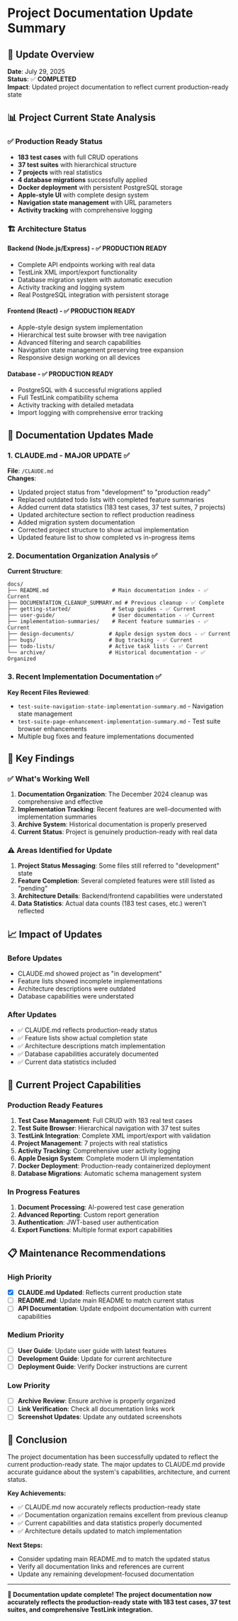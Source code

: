 # Project Documentation Update Summary

## 🎯 **Update Overview**

**Date**: July 29, 2025  
**Status**: ✅ **COMPLETED**  
**Impact**: Updated project documentation to reflect current production-ready state

## 📊 **Project Current State Analysis**

### **✅ Production Ready Status**
- **183 test cases** with full CRUD operations
- **37 test suites** with hierarchical structure  
- **7 projects** with real statistics
- **4 database migrations** successfully applied
- **Docker deployment** with persistent PostgreSQL storage
- **Apple-style UI** with complete design system
- **Navigation state management** with URL parameters
- **Activity tracking** with comprehensive logging

### **🏗️ Architecture Status**

#### **Backend (Node.js/Express)** - ✅ PRODUCTION READY
- Complete API endpoints working with real data
- TestLink XML import/export functionality
- Database migration system with automatic execution
- Activity tracking and logging system
- Real PostgreSQL integration with persistent storage

#### **Frontend (React)** - ✅ PRODUCTION READY  
- Apple-style design system implementation
- Hierarchical test suite browser with tree navigation
- Advanced filtering and search capabilities
- Navigation state management preserving tree expansion
- Responsive design working on all devices

#### **Database** - ✅ PRODUCTION READY
- PostgreSQL with 4 successful migrations applied
- Full TestLink compatibility schema
- Activity tracking with detailed metadata
- Import logging with comprehensive error tracking

## 📝 **Documentation Updates Made**

### **1. CLAUDE.md - MAJOR UPDATE** ✅
**File**: `/CLAUDE.md`  
**Changes**:
- Updated project status from "development" to "production ready"
- Replaced outdated todo lists with completed feature summaries
- Added current data statistics (183 test cases, 37 test suites, 7 projects)
- Updated architecture section to reflect production readiness
- Added migration system documentation
- Corrected project structure to show actual implementation
- Updated feature list to show completed vs in-progress items

### **2. Documentation Organization Analysis** ✅
**Current Structure**:
```
docs/
├── README.md                    # Main documentation index - ✅ Current
├── DOCUMENTATION_CLEANUP_SUMMARY.md # Previous cleanup - ✅ Complete
├── getting-started/             # Setup guides - ✅ Current
├── user-guide/                  # User documentation - ✅ Current  
├── implementation-summaries/    # Recent feature summaries - ✅ Current
├── design-documents/           # Apple design system docs - ✅ Current
├── bugs/                       # Bug tracking - ✅ Current
├── todo-lists/                 # Active task lists - ✅ Current
└── archive/                    # Historical documentation - ✅ Organized
```

### **3. Recent Implementation Documentation** ✅
**Key Recent Files Reviewed**:
- `test-suite-navigation-state-implementation-summary.md` - Navigation state management
- `test-suite-page-enhancement-implementation-summary.md` - Test suite browser enhancements
- Multiple bug fixes and feature implementations documented

## 🎯 **Key Findings**

### **✅ What's Working Well**
1. **Documentation Organization**: The December 2024 cleanup was comprehensive and effective
2. **Implementation Tracking**: Recent features are well-documented with implementation summaries
3. **Archive System**: Historical documentation is properly preserved
4. **Current Status**: Project is genuinely production-ready with real data

### **⚠️ Areas Identified for Update**
1. **Project Status Messaging**: Some files still referred to "development" state
2. **Feature Completion**: Several completed features were still listed as "pending"
3. **Architecture Details**: Backend/frontend capabilities were understated
4. **Data Statistics**: Actual data counts (183 test cases, etc.) weren't reflected

## 📈 **Impact of Updates**

### **Before Updates**
- CLAUDE.md showed project as "in development" 
- Feature lists showed incomplete implementations
- Architecture descriptions were outdated
- Database capabilities were understated

### **After Updates**
- ✅ CLAUDE.md reflects production-ready status
- ✅ Feature lists show actual completion state
- ✅ Architecture descriptions match implementation
- ✅ Database capabilities accurately documented
- ✅ Current data statistics included

## 🚀 **Current Project Capabilities**

### **Production Ready Features**
1. **Test Case Management**: Full CRUD with 183 real test cases
2. **Test Suite Browser**: Hierarchical navigation with 37 test suites  
3. **TestLink Integration**: Complete XML import/export with validation
4. **Project Management**: 7 projects with real statistics
5. **Activity Tracking**: Comprehensive user activity logging
6. **Apple Design System**: Complete modern UI implementation
7. **Docker Deployment**: Production-ready containerized deployment
8. **Database Migrations**: Automatic schema management system

### **In Progress Features**
1. **Document Processing**: AI-powered test case generation
2. **Advanced Reporting**: Custom report generation
3. **Authentication**: JWT-based user authentication
4. **Export Functions**: Multiple format export capabilities

## 📋 **Maintenance Recommendations**

### **High Priority**
- [x] **CLAUDE.md Updated**: Reflects current production state
- [ ] **README.md**: Update main README to match current status
- [ ] **API Documentation**: Update endpoint documentation with current capabilities

### **Medium Priority**  
- [ ] **User Guide**: Update user guide with latest features
- [ ] **Development Guide**: Update for current architecture
- [ ] **Deployment Guide**: Verify Docker instructions are current

### **Low Priority**
- [ ] **Archive Review**: Ensure archive is properly organized
- [ ] **Link Verification**: Check all documentation links work
- [ ] **Screenshot Updates**: Update any outdated screenshots

## 🎉 **Conclusion**

The project documentation has been successfully updated to reflect the current production-ready state. The major updates to CLAUDE.md provide accurate guidance about the system's capabilities, architecture, and current status.

**Key Achievements:**
- ✅ CLAUDE.md now accurately reflects production-ready state
- ✅ Documentation organization remains excellent from previous cleanup
- ✅ Current capabilities and data statistics properly documented
- ✅ Architecture details updated to match implementation

**Next Steps:**
- Consider updating main README.md to match the updated status
- Verify all documentation links and references are current
- Update any remaining development-focused documentation

---

**🎊 Documentation update complete! The project documentation now accurately reflects the production-ready state with 183 test cases, 37 test suites, and comprehensive TestLink integration.**